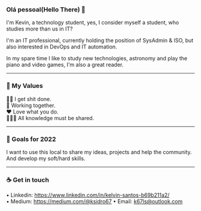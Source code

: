 ### Olá pessoal(Hello There) 👋

I'm Kevin, a technology student, yes, I consider myself a student, who studies more than us in IT?

I'm an IT professional, currently holding the position of SysAdmin & ISO, but also interested in DevOps and IT automation.

In my spare time I like to study new technologies, astronomy and play the piano and video games, I'm also a great reader.
___________________________________________________________________________________________________________________________________________________________________________________

### 🌠 My Values 

🖖🏾 I get shit done.<br/>
🚀 Working together.<br/>
❤️ Love what you do.<br/>
👨🏽‍🏫 All knowledge must be shared.
___________________________________________________________________________________________________________________________________________________________________________________

### 🔭 Goals for 2022

I want to use this local to share my ideas, projects and help the community.<br/>
And develop my soft/hard skills.
___________________________________________________________________________________________________________________________________________________________________________________

### ☕️ Get in touch 

• Linkedin: https://www.linkedin.com/in/kelvin-santos-b69b211a2/ <br/>
• Medium: https://medium.com/@ksidro67
• Email: k67ls@outlook.com

